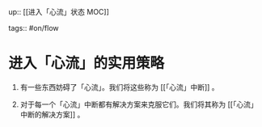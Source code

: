 up:: [[进入「心流」状态  MOC]]

tags:: #on/flow 

# 进入「心流」的实用策略

1. 有一些东西妨碍了「心流」。我们将这些称为 [[「心流」中断]] 。
    
2. 对于每一个「心流」中断都有解决方案来克服它们。我们将其称为 [[「心流」中断的解决方案]] 。
